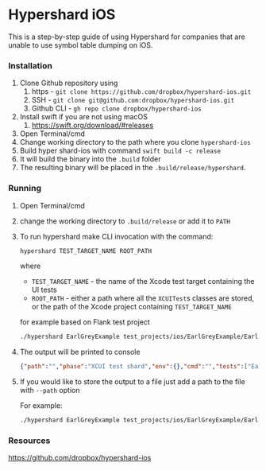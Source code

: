 # Hypershard iOS

This is a step-by-step guide of using Hypershard for companies that are unable to use symbol table dumping on iOS.

### Installation

1. Clone Github repository using
    1. https - `git clone https://github.com/dropbox/hypershard-ios.git`
    2. SSH - `git clone git@github.com:dropbox/hypershard-ios.git`
    3. Github CLI - `gh repo clone dropbox/hypershard-ios`
2. Install swift if you are not using macOS
    1. https://swift.org/download/#releases
3. Open Terminal/cmd
4. Change working directory to the path where you clone `hypershard-ios`
5. Build hyper shard-ios with command `swift build -c release`
6. It will build the binary into the `.build` folder
7. The resulting binary will be placed in the `.build/release/hypershard`.


### Running

1. Open Terminal/cmd

2. change the working directory to `.build/release` or add it to `PATH`

3. To run hypershard make CLI invocation with the command:

   ```bash
   hypershard TEST_TARGET_NAME ROOT_PATH
   ```

   where

    - `TEST_TARGET_NAME` - the name of the Xcode test target containing the UI tests
    - `ROOT_PATH` - either a path where all the `XCUITest`s classes are stored, or the path of the Xcode project containing `TEST_TARGET_NAME`

   for example based on Flank test project

   ```bash
   ./hypershard EarlGreyExample test_projects/ios/EarlGreyExample/EarlGreyExampleSwiftTests
   ```

4. The output will be printed to console

   ```json
   {"path":"","phase":"XCUI test shard","env":{},"cmd":"","tests":["EarlGreyExample.EarlGreyExampleSwiftTests.testThatThrows","EarlGreyExample.EarlGreyExampleSwiftTests.testBasicSelection","EarlGreyExample.EarlGreyExampleSwiftTests.testBasicSelectionAndAction","EarlGreyExample.EarlGreyExampleSwiftTests.testBasicSelectionAndAssert","EarlGreyExample.EarlGreyExampleSwiftTests.testBasicSelectionActionAssert","EarlGreyExample.EarlGreyExampleSwiftTests.testSelectionOnMultipleElements","EarlGreyExample.EarlGreyExampleSwiftTests.testCollectionMatchers","EarlGreyExample.EarlGreyExampleSwiftTests.testWithInRoot","EarlGreyExample.EarlGreyExampleSwiftTests.testWithCustomMatcher","EarlGreyExample.EarlGreyExampleSwiftTests.testTableCellOutOfScreen","EarlGreyExample.EarlGreyExampleSwiftTests.testCatchErrorOnFailure","EarlGreyExample.EarlGreyExampleSwiftTests.testCustomAction","EarlGreyExample.EarlGreyExampleSwiftTests.testWithCustomAssertion","EarlGreyExample.EarlGreyExampleSwiftTests.testWithCustomFailureHandler","EarlGreyExample.EarlGreyExampleSwiftTests.testLayout","EarlGreyExample.EarlGreyExampleSwiftTests.testWithCondition","EarlGreyExample.EarlGreyExampleSwiftTests.testWithGreyAssertions"]}
   ```


5. If you would like to store the output to a file just add a path to the file with `--path` option

   For example:

   ```bash
   ./hypershard EarlGreyExample test_projects/ios/EarlGreyExample/EarlGreyExampleSwiftTests --path results.json
   ```


### Resources

https://github.com/dropbox/hypershard-ios
